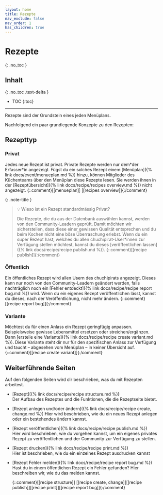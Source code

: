 ```yaml
---
layout: home
title: Rezepte
nav_exclude: false
nav_order: 1
has_children: true
---
```

# Rezepte
{: .no_toc }
## Inhalt
{: .no_toc .text-delta }

- TOC
{:toc}

---

Rezepte sind der Grundstein eines jeden Menüplans.

Nachfolgend ein paar grundlegende Konzepte zu den Rezepten:

## Rezepttyp

### Privat

Jedes neue Rezept ist privat. Private Rezepte werden nur dem\*der Erfasser\*in angezeigt. Fügst du ein solches Rezept einem  [Menüplan]({% link docs/event/menueplan.md %}) hinzu, können Mitglieder des Küchenteams über den Menüplan diese Rezepte lesen. Sie werden ihnen in der  [Rezeptübersicht]({% link docs/recipe/recipes overview.md %}) nicht angezeigt. {::comment}[[menueplan]] [[recipes overview]]{:/comment}


{: .note-title }

> 💡 Wieso ist ein Rezept standardmässig Privat?
>
> Die Rezepte, die du aus der Datenbank auswählen kannst, werden von den Community-Leadern geprüft. Damit möchten wir sicherstellen, dass diese einer gewissen Qualität entsprechen und du beim Kochen nicht eine böse Überraschung erlebst. Wenn du ein super Rezept hast, welches du allen chuchipirat-User*innen zur Verfügung stellen möchtest, kannst du dieses [veröffentlichen lassen]({% link docs/recipe/recipe publish.md %}). {::comment}[[recipe publish]]{:/comment}

### Öffentlich

Ein öffentliches Rezept wird allen Usern des chuchipirats angezeigt. Dieses kann nur noch von den Community-Leadern geändert werden, falls nachträglich noch ein [Fehler entdeckt]({% link docs/recipe/recipe report bug.md %}) wird. Wenn du ein eigenes Rezept veröffentlichen lässt, kannst du dieses, nach der Veröffentlichung, nicht mehr ändern.
{::comment}[[recipe report bug]]{:/comment}

### Variante

Möchtest du für einen Anlass ein Rezept geringfügig anpassen. Beispielsweise gewisse Lebensmittel ersetzen oder streichen/ergänzen. Dann [erstelle eine Variante]({% link docs/recipe/recipe create variant.md %}). Diese Variante steht dir nur für den spezifischen Anlass zur Verfügung und taucht – abgesehen vom Menüplan – in keiner Übersicht auf.
{::comment}[[recipe create variant]]{:/comment}

## Weiterführende Seiten

Auf den folgenden Seiten wird dir beschrieben, was du mit Rezepten arbeitest.

- [Rezept]({% link docs/recipe/recipe structure.md %})  
  Der Aufbau des Rezeptes und die Funktionen, die die Rezeptseite bietet.
- [Rezept anlegen und/oder ändern]({% link docs/recipe/recipe create, change.md %}) 
  Hier wird beschrieben, wie du ein neues Rezept anlegen oder ein bestehendes ändern kannst. 
- [Rezept veröffentlichen]({% link docs/recipe/recipe publish.md %})  
  Hier wird beschrieben, wie du vorgehen kannst, um ein eigenes privates Rezept zu veröffentlichen und der Community zur Verfügung zu stellen.
- [Rezept drucken]({% link docs/recipe/recipe print.md %})  
  Hier ist beschrieben, wie du ein einzelnes Rezept ausdrucken kannst
- [Rezept Fehler melden]({% link docs/recipe/recipe report bug.md %})  
  Hast du in einem öffentlichen Rezept ein Fehler gefunden? Hier beschreiben wir, wie du das melden kannst.
  
  {::comment}[[recipe structure]] [[recipe create, change]][[recipe publish]][[recipe print]][[recipe report bug]]{:/comment}